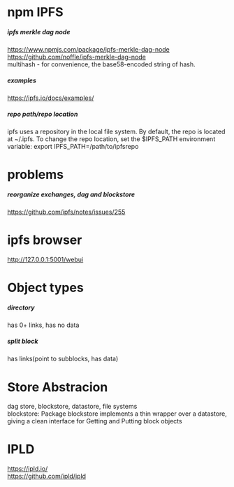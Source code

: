 # npm IPFS

##### ipfs merkle dag node
https://www.npmjs.com/package/ipfs-merkle-dag-node<br>
https://github.com/noffle/ipfs-merkle-dag-node<br>
multihash - for convenience, the base58-encoded string of hash.

##### examples
https://ipfs.io/docs/examples/<br>


##### repo path/repo location
ipfs uses a repository in the local file system. By default, the repo is located
at ~/.ipfs. To change the repo location, set the $IPFS_PATH environment variable:
    export IPFS_PATH=/path/to/ipfsrepo

# problems
##### reorganize exchanges, dag and blockstore
https://github.com/ipfs/notes/issues/255

# ipfs browser
http://127.0.0.1:5001/webui

# Object types
##### directory
has 0+ links, has no data

##### split block
has links(point to subblocks, has data)

# Store Abstracion
dag store, blockstore, datastore, file systems<br>
blockstore: Package blockstore implements a thin wrapper over a datastore, giving a clean interface for Getting and Putting block objects <br>

# IPLD
https://ipld.io/<br>
https://github.com/ipld/ipld

